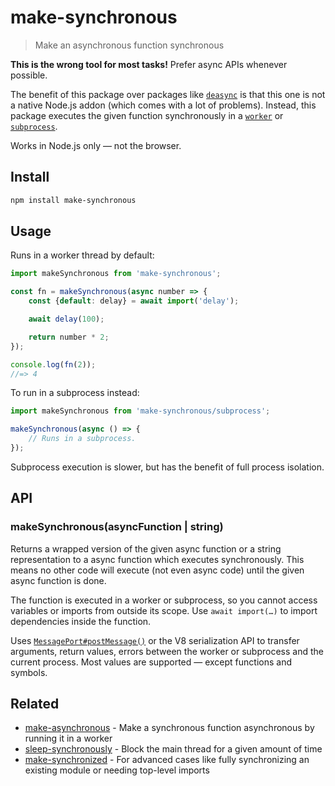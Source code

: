 # make-synchronous

> Make an asynchronous function synchronous

**This is the wrong tool for most tasks!** Prefer async APIs whenever possible.

The benefit of this package over packages like [`deasync`](https://github.com/abbr/deasync) is that this one is not a native Node.js addon (which comes with a lot of problems). Instead, this package executes the given function synchronously in a [`worker`](https://nodejs.org/api/worker_threads.html) or [`subprocess`](https://nodejs.org/api/child_process.html).

Works in Node.js only — not the browser.

## Install

```sh
npm install make-synchronous
```

## Usage

Runs in a worker thread by default:

```js
import makeSynchronous from 'make-synchronous';

const fn = makeSynchronous(async number => {
	const {default: delay} = await import('delay');

	await delay(100);

	return number * 2;
});

console.log(fn(2));
//=> 4
```

To run in a subprocess instead:

```js
import makeSynchronous from 'make-synchronous/subprocess';

makeSynchronous(async () => {
	// Runs in a subprocess.
});
```

Subprocess execution is slower, but has the benefit of full process isolation.

## API

### makeSynchronous(asyncFunction | string)

Returns a wrapped version of the given async function or a string representation to a async function which executes synchronously. This means no other code will execute (not even async code) until the given async function is done.

The function is executed in a worker or subprocess, so you cannot access variables or imports from outside its scope. Use `await import(…)` to import dependencies inside the function.

Uses [`MessagePort#postMessage()`](https://nodejs.org/api/worker_threads.html#portpostmessagevalue-transferlist) or the V8 serialization API to transfer arguments, return values, errors between the worker or subprocess and the current process. Most values are supported — except functions and symbols.

## Related

- [make-asynchronous](https://github.com/sindresorhus/make-asynchronous) - Make a synchronous function asynchronous by running it in a worker
- [sleep-synchronously](https://github.com/sindresorhus/sleep-synchronously) - Block the main thread for a given amount of time
- [make-synchronized](https://github.com/fisker/make-synchronized) - For advanced cases like fully synchronizing an existing module or needing top-level imports
